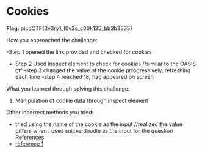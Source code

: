 # Cookies
**Flag:** picoCTF{3v3ry1_l0v3s_c00k135_bb3b3535}

How you approached the challenge:

-Step 1
    opened the link provided and checked for cookies 
- Step 2
    Used inspect element to check for cookies //similar to the OASIS ctf
-step 3
    changed the value of the cookie prrogressively, refreshing each time 
-step 4
    reached 18, flag appeared on screen


What you learned through solving this challenge:

1. Manipulation of cookie data through inspect element

Other incorrect methods you tried:

- tried using the name of the cookie as the input //realized the value differs when I used snickerdoodle as the input for the question
References
- [reference 1](https://www.geeksforgeeks.org/view-edit-and-delete-cookies-in-microsoft-edge-browser/)  